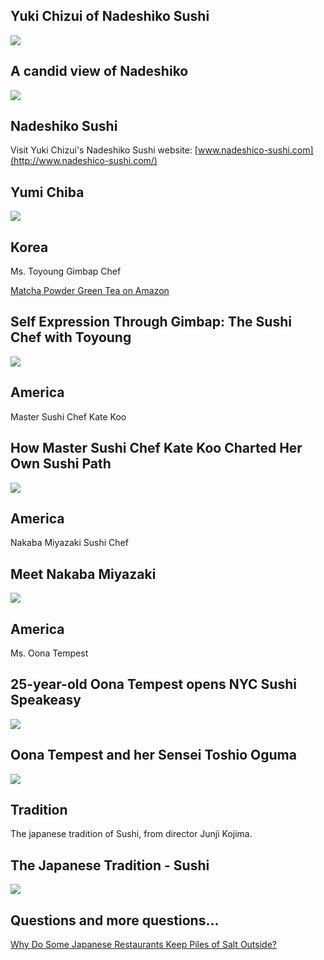 Yuki Chizui of Nadeshiko Sushi
------------------------------

[![]( /image/yid-PAQEOYYhp78.jpg)](https://www.youtube.com/watch?v=PAQEOYYhp78)

A candid view of Nadeshiko
--------------------------

[![]( /image/yid-nXfyJzMOwgw.jpg)](https://www.youtube.com/watch?v=nXfyJzMOwgw)

Nadeshiko Sushi
---------------

Visit Yuki Chizui's Nadeshiko Sushi website: [www.nadeshico-sushi.com](http://www.nadeshico-sushi.com/)

Yumi Chiba
----------

[![]( /image/yid-dH2m2HZpHQM.jpg)](https://www.youtube.com/watch?v=dH2m2HZpHQM)

Korea
-----

Ms. Toyoung Gimbap Chef

[Matcha Powder Green Tea on Amazon](https://www.amazon.com/matcha-powder/s?k=matcha+powder&s=price-desc-rank&qid=1578713886&ref=sr_st_price-desc-rank)

Self Expression Through Gimbap: The Sushi Chef with Toyoung
-----------------------------------------------------------

[![]( /image/yid-HLfJlK4xPYo.jpg)](https://www.youtube.com/watch?v=HLfJlK4xPYo)

America
-------

Master Sushi Chef Kate Koo

How Master Sushi Chef Kate Koo Charted Her Own Sushi Path
---------------------------------------------------------

[![]( /image/yid-IX3RLvS_J8o.jpg)](https://www.youtube.com/watch?v=IX3RLvS_J8o)

America
-------

Nakaba Miyazaki Sushi Chef

Meet Nakaba Miyazaki
--------------------

[![]( /image/yid-C-HX9Y1X61Q.jpg)](https://www.youtube.com/watch?v=C-HX9Y1X61Q)

America
-------

Ms. Oona Tempest

25-year-old Oona Tempest opens NYC Sushi Speakeasy
--------------------------------------------------

[![]( /image/yid-qGT0qvLh3to.jpg)](https://www.youtube.com/watch?v=qGT0qvLh3to)

Oona Tempest and her Sensei Toshio Oguma
----------------------------------------

[![]( /image/yid-QZZZ5wxUf3U.jpg)](https://www.youtube.com/watch?v=QZZZ5wxUf3U)

Tradition
---------

The japanese tradition of Sushi, from director Junji Kojima.

The Japanese Tradition - Sushi
------------------------------

[![]( /image/yid-3nQ6c7WIudE.jpg)](https://www.youtube.com/watch?v=3nQ6c7WIudE)

Questions and more questions...
-------------------------------

[Why Do Some Japanese Restaurants Keep Piles of Salt Outside?](https://realsalt.com/why-do-some-japanese-restaurants-keep-piles-of-salt-outside/)